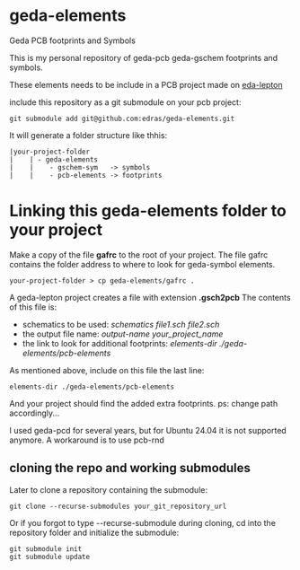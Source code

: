 # geda-elements
Geda PCB footprints and Symbols

This is my personal repository of geda-pcb geda-gschem footprints and symbols.

These elements needs to be include in a PCB project made on [eda-lepton](https://github.com/lepton-eda/lepton-eda)

include this repository as a git submodule on your pcb project:

```
git submodule add git@github.com:edras/geda-elements.git
```

It will generate a folder structure like thhis:
```
|your-project-folder
|    | - geda-elements
|    |    - gschem-sym   -> symbols
|    |    - pcb-elements -> footprints
```

# Linking this geda-elements folder to your project

Make a copy of the file **gafrc** to the root of your project.
The file gafrc contains the folder address to where to look for geda-symbol elements.

```
your-project-folder > cp geda-elements/gafrc .
``` 

A geda-lepton project creates a file with extension **.gsch2pcb**
The contents of this file is:
- schematics to be used: *schematics file1.sch file2.sch*
- the output file name: *output-name your_project_name*
- the link to look for additional footprints: *elements-dir ./geda-elements/pcb-elements*

As mentioned above, include on this file the last line:
```
elements-dir ./geda-elements/pcb-elements
```

And your project should find the added extra footprints.
ps: change path accordingly...

I used geda-pcd for several years, but for Ubuntu 24.04 it is not 
supported anymore. A workaround is to use pcb-rnd


## cloning the repo and working submodules

Later to clone a repository containing the submodule:

```
git clone --recurse-submodules your_git_repository_url
```

Or if you forgot to type --recurse-submodule during cloning, cd into the repository folder and initialize the submodule:

```
git submodule init
git submodule update
```




